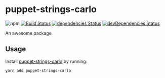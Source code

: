 # puppet-strings-carlo
![npm](https://img.shields.io/npm/v/puppet-strings-carlo.svg)
[![Build Status](https://travis-ci.org/vinsonchuong/puppet-strings-carlo.svg?branch=master)](https://travis-ci.org/vinsonchuong/puppet-strings-carlo)
[![dependencies Status](https://david-dm.org/vinsonchuong/puppet-strings-carlo/status.svg)](https://david-dm.org/vinsonchuong/puppet-strings-carlo)
[![devDependencies Status](https://david-dm.org/vinsonchuong/puppet-strings-carlo/dev-status.svg)](https://david-dm.org/vinsonchuong/puppet-strings-carlo?type=dev)

An awesome package

## Usage
Install [puppet-strings-carlo](https://yarnpkg.com/en/package/puppet-strings-carlo)
by running:

```sh
yarn add puppet-strings-carlo
```
